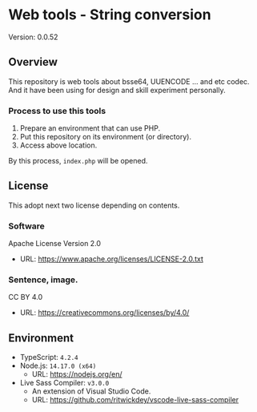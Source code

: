 # Web tools - String conversion
Version: 0.0.52

## Overview
This repository is web tools about bsse64, UUENCODE ... and etc codec. And it have been using for design and skill experiment personally.

### Process to use this tools
1. Prepare an environment that can use PHP.
2. Put this repository on its environment (or directory).
3. Access above location.

By this process, `index.php` will be opened.

## License
This adopt next two license depending on contents.

### Software
Apache License Version 2.0
* URL: https://www.apache.org/licenses/LICENSE-2.0.txt

### Sentence, image.
CC BY 4.0
* URL: https://creativecommons.org/licenses/by/4.0/

## Environment
* TypeScript: `4.2.4`
* Node.js: `14.17.0 (x64)`
  * URL: https://nodejs.org/en/
* Live Sass Compiler: `v3.0.0`
  * An extension of Visual Studio Code.
  * URL: https://github.com/ritwickdey/vscode-live-sass-compiler